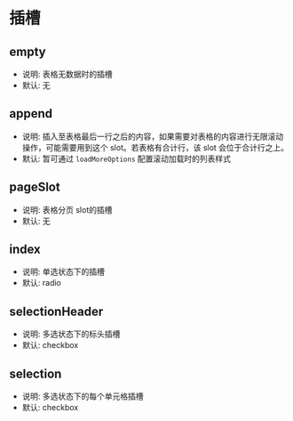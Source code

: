 <!--
 * @Author: CasualMing
 * @Date: 2021-11-26 08:46:30
 * @LastEditTime: 2021-12-13 15:22:06
 * @Description: 表格需要的插槽
 * @FilePath: \sinosun-operation-ui\components\Tabulation\doc\slots.md
-->
# 插槽

## empty

* 说明: 表格无数据时的插槽
* 默认: 无

## append

* 说明: 插入至表格最后一行之后的内容，如果需要对表格的内容进行无限滚动操作，可能需要用到这个 slot。若表格有合计行，该 slot 会位于合计行之上。
* 默认: 暂可通过 `loadMoreOptions` 配置滚动加载时的列表样式 

## pageSlot

* 说明: 表格分页 slot的插槽
* 默认: 无

## index

* 说明: 单选状态下的插槽
* 默认: radio

## selectionHeader

* 说明: 多选状态下的标头插槽
* 默认: checkbox

## selection

* 说明: 多选状态下的每个单元格插槽
* 默认: checkbox